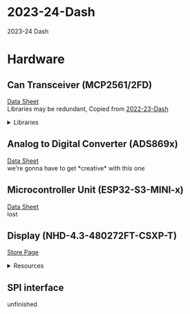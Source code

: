# 2023-24-Dash
2023-24 Dash

# Hardware
## Can Transceiver (MCP2561/2FD)
[Data Sheet](https://ww1.microchip.com/downloads/en/DeviceDoc/20005284A.pdf)  
Libraries may be redundant, Copied from [2022-23-Dash](https://github.com/mstfsae/2023-Dash)  
<details>
  <summary>Libraries</summary>
    
  ### CAN.h
  [Download](https://www.arduino.cc/reference/en/libraries/can/)  
  [GitHub/Docs/Examples](https://github.com/sandeepmistry/arduino-CAN?tab=readme-ov-file) 
  This appears to not be used unless another library is dependent on it.
  
  ### CAN_config.h
  unfinished
  
  ### ESP32CAN.h
  [GitHub](https://github.com/miwagner/ESP32-Arduino-CAN/tree/master)
  
  ### can_regdef.h
  unfinished  

</details>

## Analog to Digital Converter (ADS869x)
[Data Sheet](https://www.ti.com/lit/ds/symlink/ads8698.pdf?ts=1708044397958)  
we're gonna have to get \*creative\* with this one

## Microcontroller Unit (ESP32-S3-MINI-x)
[Data Sheet](https://www.espressif.com/sites/default/files/documentation/esp32-s3-mini-1_mini-1u_datasheet_en.pdf)  
lost


## Display (NHD-4.3-480272FT-CSXP-T)
[Store Page](https://newhavendisplay.com/4-3-inch-ips-480x272px-eve2-resistive-tft/)  
<details>

  <summary>Resources</summary>
  
  [Library Docs](https://www.ftdichip.com/Support/Documents/AppNotes/AN_318_Arduino_Library_For_FT800_Series.pdf)  
  [Emulator Library Docs](https://www.ftdichip.com/Support/Documents/AppNotes/AN_281_FT800_Emulator_Library_User_Guide.pdf)  
  [Programmers Guide](https://www.ftdichip.com/Support/Documents/ProgramGuides/FT800%20Programmers%20Guide.pdf)  
  [Another Guide](https://newhavendisplay.com/blog/using-gameduino-2-library-with-eve2-tft-modules/)  
  [Gameduino2 Library](https://github.com/jamesbowman/gd2-lib)  
  
</details>

## SPI interface
unfinished
